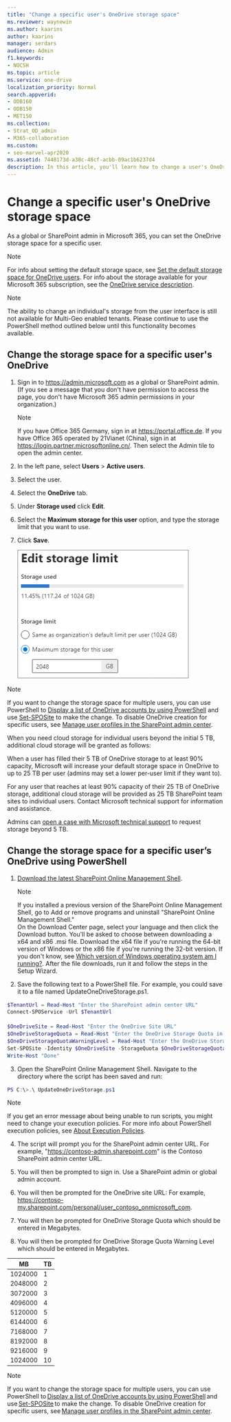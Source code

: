 ```yaml
---
title: "Change a specific user's OneDrive storage space"
ms.reviewer: waynewin
ms.author: kaarins
author: kaarins
manager: serdars
audience: Admin
f1.keywords:
- NOCSH
ms.topic: article
ms.service: one-drive
localization_priority: Normal
search.appverid:
- ODB160
- ODB150
- MET150
ms.collection: 
- Strat_OD_admin
- M365-collaboration
ms.custom:
- seo-marvel-apr2020
ms.assetid: 7448173d-a38c-48cf-acbb-09ac1b6237d4
description: In this article, you'll learn how to change a user's OneDrive storage space.
---
```


# Change a specific user's OneDrive storage space

As a global or SharePoint admin in Microsoft 365, you can set the OneDrive storage space for a specific user.
  
> [!NOTE]
> For info about setting the default storage space, see [Set the default storage space for OneDrive users](set-default-storage-space.md). For info about the storage available for your Microsoft 365 subscription, see the [OneDrive service description](https://go.microsoft.com/fwlink/?linkid=826071).

> [!NOTE]
> The ability to change an individual's storage from the user interface is still not available for Multi-Geo enabled tenants. Please continue to use the PowerShell method outlined below until this functionality becomes available. 

  
## Change the storage space for a specific user's OneDrive

1. Sign in to https://admin.microsoft.com as a global or SharePoint admin. (If you see a message that you don't have permission to access the page, you don't have Microsoft 365 admin permissions in your organization.)
    
    > [!NOTE]
    > If you have Office 365 Germany, sign in at https://portal.office.de. If you have Office 365 operated by 21Vianet (China), sign in at https://login.partner.microsoftonline.cn/. Then select the Admin tile to open the admin center.
    
2. In the left pane, select **Users** \> **Active users**.

3. Select the user.

4. Select the **OneDrive** tab.

5. Under **Storage used** click **Edit**.

6. Select the **Maximum storage for this user** option, and type the storage limit that you want to use.

7. Click **Save**.
    
    ![Screenshot of the OneDrive storage settings in the Microsoft 365 admin center](media/edit-user-storage-limit.png)

> [!NOTE]
> If you want to change the storage space for multiple users, you can use PowerShell to [Display a list of OneDrive accounts by using PowerShell](list-onedrive-urls.md) and use [Set-SPOSite](https://docs.microsoft.com/powershell/module/sharepoint-online/set-sposite) to make the change. To disable OneDrive creation for specific users, see [Manage user profiles in the SharePoint admin center](/sharepoint/manage-user-profiles).

When you need cloud storage for individual users beyond the initial 5 TB, additional cloud storage will be granted as follows:

When a user has filled their 5 TB of OneDrive storage to at least 90% capacity, Microsoft will increase your default storage space in OneDrive to up to 25 TB per user (admins may set a lower per-user limit if they want to).

For any user that reaches at least 90% capacity of their 25 TB of OneDrive storage, additional cloud storage will be provided as 25 TB SharePoint team sites to individual users. Contact Microsoft technical support for information and assistance.

Admins can [open a case with Microsoft technical support](https://go.microsoft.com/fwlink/?linkid=869559) to request storage beyond 5 TB.
    
    
## Change the storage space for a specific user’s OneDrive using PowerShell

1. [Download the latest SharePoint Online Management Shell](https://go.microsoft.com/fwlink/p/?LinkId=255251).

    > [!NOTE]
    > If you installed a previous version of the SharePoint Online Management Shell, go to Add or remove programs and uninstall "SharePoint Online Management Shell." <br>On the Download Center page, select your language and then click the Download button. You'll be asked to choose between downloading a x64 and x86 .msi file. Download the x64 file if you're running the 64-bit version of Windows or the x86 file if you're running the 32-bit version. If you don't know, see [Which version of Windows operating system am I running?](https://support.microsoft.com/help/13443/windows-which-operating-system). After the file downloads, run it and follow the steps in the Setup Wizard.

2. Save the following text to a PowerShell file. For example, you could save it to a file named UpdateOneDriveStorage.ps1.
    
```PowerShell
$TenantUrl = Read-Host "Enter the SharePoint admin center URL" 
Connect-SPOService -Url $TenantUrl 
 
$OneDriveSite = Read-Host "Enter the OneDrive Site URL" 
$OneDriveStorageQuota = Read-Host "Enter the OneDrive Storage Quota in MB" 
$OneDriveStorageQuotaWarningLevel = Read-Host "Enter the OneDrive Storage Quota Warning Level in MB" 
Set-SPOSite -Identity $OneDriveSite -StorageQuota $OneDriveStorageQuota -StorageQuotaWarningLevel $OneDriveStorageQuotaWarningLevel 
Write-Host "Done" 
```

3. Open the SharePoint Online Management Shell. Navigate to the directory where the script has been saved and run:

```PowerShell
PS C:\>.\ UpdateOneDriveStorage.ps1
```

> [!NOTE]
> If you get an error message about being unable to run scripts, you might need to change your execution policies. For more info about PowerShell execution policies, see [About Execution Policies](https://go.microsoft.com/fwlink/?linkid=869255).
    

4. The script will prompt you for the SharePoint admin center URL. For example, "https://contoso-admin.sharepoint.com" is the Contoso SharePoint admin center URL.

5. You will then be prompted to sign in. Use a SharePoint admin or global admin account.

6. You will then be prompted for the OneDrive site URL: For example, https://contoso-my.sharepoint.com/personal/user_contoso_onmicrosoft_com. 

7.	You will then be prompted for OneDrive Storage Quota which should be entered in Megabytes.

8.	You will then be prompted for OneDrive Storage Quota Warning Level which should be entered in Megabytes.

| MB  | TB |
| ------------- | ------------- |
| 1024000  | 1  |
| 2048000 | 2  |
| 3072000  | 3  |
| 4096000 | 4 |
| 5120000 | 5 |
| 6144000 | 6 |
| 7168000 | 7 |
| 8192000 | 8 |
| 9216000 | 9 |
| 1024000 | 10 |

> [!NOTE]
> If you want to change the storage space for multiple users, you can use PowerShell to [Display a list of OneDrive accounts by using PowerShell](https://docs.microsoft.com/en-us/onedrive/list-onedrive-urls) and use [Set-SPOSite](https://docs.microsoft.com/en-us/powershell/module/sharepoint-online/set-sposite?view=sharepoint-ps) to make the change. To disable OneDrive creation for specific users, see [Manage user profiles in the SharePoint admin center](https://docs.microsoft.com/en-us/sharepoint/manage-user-profiles).